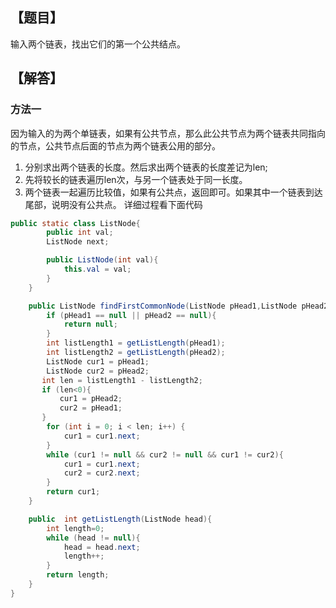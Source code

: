 
## 【题目】
输入两个链表，找出它们的第一个公共结点。
## 【解答】
### 方法一
因为输入的为两个单链表，如果有公共节点，那么此公共节点为两个链表共同指向的节点，公共节点后面的节点为两个链表公用的部分。
1. 分别求出两个链表的长度。然后求出两个链表的长度差记为len;
2. 先将较长的链表遍历len次，与另一个链表处于同一长度。
3. 两个链表一起遍历比较值，如果有公共点，返回即可。如果其中一个链表到达尾部，说明没有公共点。
详细过程看下面代码 
```java
public static class ListNode{
        public int val;
        ListNode next;

        public ListNode(int val){
            this.val = val;
        }
    }

    public ListNode findFirstCommonNode(ListNode pHead1,ListNode pHead2){
        if (pHead1 == null || pHead2 == null){
            return null;
        }
        int listLength1 = getListLength(pHead1);
        int listLength2 = getListLength(pHead2);
        ListNode cur1 = pHead1;
        ListNode cur2 = pHead2;
       int len = listLength1 - listLength2;
       if (len<0){
           cur1 = pHead2;
           cur2 = pHead1;
       }
        for (int i = 0; i < len; i++) {
            cur1 = cur1.next;
        }
        while (cur1 != null && cur2 != null && cur1 != cur2){
            cur1 = cur1.next;
            cur2 = cur2.next;
        }
        return cur1;
    }

    public  int getListLength(ListNode head){
        int length=0;
        while (head != null){
            head = head.next;
            length++;
        }
        return length; 
    }
}
```